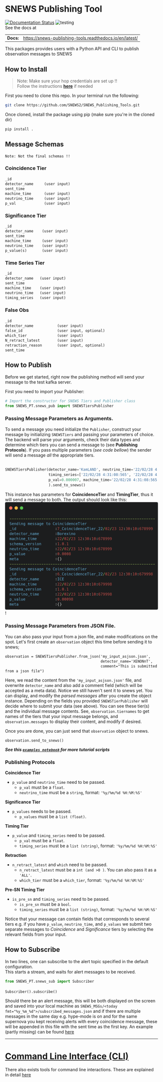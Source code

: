 # SNEWS Publishing Tool

[![Documentation Status](https://readthedocs.org/projects/snews-publishing-tools/badge/?version=latest)](https://snews-publishing-tools.readthedocs.io/en/latest/?badge=latest)
![testing](https://github.com/SNEWS2/SNEWS_Publishing_Tools/actions/workflows/ubuntu20-py39.yml/badge.svg)
<br>See the docs at

|              |        |
| ------------ | ------ |
| **Docs:**    | https://snews-publishing-tools.readthedocs.io/en/latest/  |

This packages provides users with a Python API and CLI to publish observation messages to SNEWS

## How to Install

> Note: Make sure your hop credentials are set up !!<br>
> Follow the instructions [**here**](https://github.com/scimma/hop-client) if needed

First you need to clone this repo. In your terminal run the following:

````bash 
git clone https://github.com/SNEWS2/SNEWS_Publishing_Tools.git
````

Once cloned, install the package using pip (make sure you're in the cloned dir)

````bash
pip install .
````

## Message Schemas

    Note: Not the final schemas !!

### Coincidence Tier

````
_id                 
detector_name     (user input)    
sent_time           
machine_time      (user input)    
neutrino_time     (user input)     
p_val             (user input)    
````

### Significance Tier

````
_id                 
detector_name    (user input)      
sent_time           
machine_time     (user input)        
neutrino_time    (user input)       
p_value(s)       (user input)    
````

### Time Series Tier

````
_id                
detector_name   (user input)      
sent_time           
machine_time    (user input)      
neutrino_time   (user input)     
timing_series   (user input)
````

### False Obs

````
_id
detector_name           (user input)          
false_id                (user input, optional)    
which_tier              (user input)    
N_retract_latest        (user input)    
retraction_reason       (user input, optional)  
sent_time           
````

## How to Publish

Before we get started, right now the publishing method will send your message to the test kafka server.

First you need to import your Publisher:

````Python
# Import the constructor for SNEWS Tiers and Publisher class
from SNEWS_PT.snews_pub import SNEWSTiersPublisher
````
### Passing Message Parameters as Arguments. 
To send a message you need initialize the ``Publisher``, construct your message by initializing ``SNEWSTiers`` and
passing your parameters of choice. The backend will parse your arguments, check their data types and determine which
tiers you can send a message to (see **Publishing Protocols**). If you pass multiple parameters (_see code bellow_) the
sender will send a message *all* the appropriate tiers.

```Python

SNEWSTiersPublisher(detector_name='KamLAND', neutrino_time='22/02/28 4:31:08:565',
                    timing_series=['22/02/28 4:31:08:565', '22/02/28 4:31:08:765', '22/02/28 4:31:09:001'],
                    p_val=0.000007, machine_time='22/02/28 4:31:08:565', 
                    ).send_to_snews()
```

This instance has parameters for **CoincidenceTier** and **TimingTier**, thus it will send a message to both. The output
should look like this:
![img.png](img.png)!


### Passing Message Parameters from JSON File.

You can also pass your input from a json file, and make modifications on the spot. Let's first create an `observation` object this time before sending it to snews;

```
observation = SNEWSTiersPublisher.from_json('my_input_asjson.json', 
                                            detector_name='XENONnT', 
                                            comment="This is submitted from a json file")
```
Here, we read the content from the `'my_input_asjson.json'` file, and overwrite `detector_name` and also add a comment field (which will be accepted as a meta data). Notice we still haven't sent it to snews yet. You can display, and modify the _parsed messages_ after you create the object instance. Depending on the fields you provided `SNEWSTierPublisher` will decide where to submit your data (see above). You can see these tier(s) and the individual message contents. See, `observation.tiernames` to get names of the tiers that your input message belongs, and `observation.messages` to display their content, and modify if desired.

Once you are done, you can just send that `observation` object to snews.

```
observation.send_to_snews()
```


***See this [`examples notebook`](./examples.ipynb) for more tutorial scripts***

### Publishing Protocols

**Coincidence Tier**

* ``p_value`` and ``neutrino_time`` need to be passed.
    * ``p_val`` must be a ``float``.
    * ``neutrino_time`` must be a ``string``, format: ``'%y/%m/%d %H:%M:%S'``

**Significance Tier**

* ``p_values`` needs to be passed.
    * ``p_values`` must be a ``list (float)``.

**Timing Tier**

* ``p_value`` and ``timing_series`` need to be passed.
    * ``p_val`` must be a ``float``.
    * ``timing_series`` must be a ``list (string)``, format: ``'%y/%m/%d %H:%M:%S'``

**Retraction**

* ``n_retract_latest`` and ``which`` need to be passed.
    * ``n_retract_latest`` must be a ``int (and >0 )``. You can also pass it as a ``'ALL'``.
    * ``which_tier`` must be a ``which_tier``, format: ``'%y/%m/%d %H:%M:%S'``

**Pre-SN Timing Tier**

* ``is_pre_sn`` and ``timing_series`` need to be passed.
    * ``is_pre_sn`` must be a ``bool``.
    * ``timing_series`` must be a ``list (string)``, format: ``'%y/%m/%d %H:%M:%S'``

Notice that your message can contain fields that corresponds to several tiers e.g. if you have ``p_value``, ``neutrino_time``, and ``p_values`` we submit two separate messages to _Coincidence_ and _Significance_ tiers by selecting the relevant fields from your input.

## How to Subscribe

In two lines, one can subscribe to the alert topic specified in the default configuration. <br>
This starts a stream, and waits for alert messages to be received.

```python
from SNEWS_PT.snews_sub import Subscriber

Subscriber().subscribe()
```

Should there be an alert message, this will be both displayed on the screen and saved into your local machine
as `SNEWS_MSGs/<today fmt="%y_%m_%d">/subscribed_messages.json` and if there are multiple messages in the same day e.g.
hype-mode is on and for the same supernova you kept receiving alerts with every coincidence message, these will be
appended in this file with the sent time as the first key. An example (partly missing) can be
found [here](https://github.com/SNEWS2/SNEWS_Publishing_Tools/blob/main/doc/subscribed_messages.json)

---

# [Command Line Interface (CLI)](./doc/cli_docs.md)

There also exists tools for command line interactions. These are explained in detail [here](./doc/cli_docs.md)
